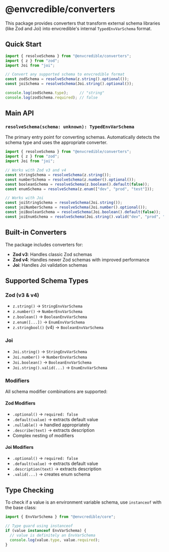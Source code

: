 # @envcredible/converters

This package provides converters that transform external schema libraries (like Zod and Joi) into envcredible's internal `TypedEnvVarSchema` format.

## Quick Start

```typescript
import { resolveSchema } from "@envcredible/converters";
import { z } from "zod";
import Joi from "joi";

// Convert any supported schema to envcredible format
const zodSchema = resolveSchema(z.string().optional());
const joiSchema = resolveSchema(Joi.string().optional());

console.log(zodSchema.type);     // "string"
console.log(zodSchema.required); // false
```

## Main API

### `resolveSchema(schema: unknown): TypedEnvVarSchema`

The primary entry point for converting schemas. Automatically detects the schema type and uses the appropriate converter.

```typescript
import { resolveSchema } from "@envcredible/converters";
import { z } from "zod";
import Joi from "joi";

// Works with Zod v3 and v4
const stringSchema = resolveSchema(z.string());
const numberSchema = resolveSchema(z.number().optional());
const booleanSchema = resolveSchema(z.boolean().default(false));
const enumSchema = resolveSchema(z.enum(["dev", "prod", "test"]));

// Works with Joi
const joiStringSchema = resolveSchema(Joi.string());
const joiNumberSchema = resolveSchema(Joi.number().optional());
const joiBooleanSchema = resolveSchema(Joi.boolean().default(false));
const joiEnumSchema = resolveSchema(Joi.string().valid("dev", "prod", "test"));
```

## Built-in Converters

The package includes converters for:

- **Zod v3**: Handles classic Zod schemas
- **Zod v4**: Handles newer Zod schemas with improved performance
- **Joi**: Handles Joi validation schemas

## Supported Schema Types

### Zod (v3 & v4)

- `z.string()` → `StringEnvVarSchema`
- `z.number()` → `NumberEnvVarSchema`
- `z.boolean()` → `BooleanEnvVarSchema`
- `z.enum([...])` → `EnumEnvVarSchema`
- `z.stringbool()` (v4) → `BooleanEnvVarSchema`

### Joi

- `Joi.string()` → `StringEnvVarSchema`
- `Joi.number()` → `NumberEnvVarSchema`
- `Joi.boolean()` → `BooleanEnvVarSchema`
- `Joi.string().valid(...)` → `EnumEnvVarSchema`

### Modifiers

All schema modifier combinations are supported:

#### Zod Modifiers

- `.optional()` → `required: false`
- `.default(value)` → extracts default value
- `.nullable()` → handled appropriately
- `.describe(text)` → extracts description
- Complex nesting of modifiers

#### Joi Modifiers

- `.optional()` → `required: false`
- `.default(value)` → extracts default value
- `.description(text)` → extracts description
- `.valid(...)` → creates enum schema

## Type Checking

To check if a value is an environment variable schema, use `instanceof` with the base class:

```typescript
import { EnvVarSchema } from "@envcredible/core";

// Type guard using instanceof
if (value instanceof EnvVarSchema) {
  // value is definitely an EnvVarSchema
  console.log(value.type, value.required);
}
```
